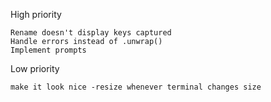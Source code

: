 High priority

    Rename doesn't display keys captured
    Handle errors instead of .unwrap()
    Implement prompts

Low priority

    make it look nice -resize whenever terminal changes size
